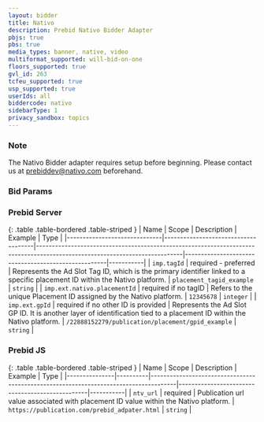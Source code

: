 ```yaml
---
layout: bidder
title: Nativo
description: Prebid Nativo Bidder Adapter
pbjs: true
pbs: true
media_types: banner, native, video
multiformat_supported: will-bid-on-one
floors_supported: true
gvl_id: 263
tcfeu_supported: true
usp_supported: true
userIds: all 
biddercode: nativo
sidebarType: 1
privacy_sandbox: topics
---
```


### Note

The Nativo Bidder adapter requires setup before beginning. Please contact us at <prebiddev@nativo.com> beforehand.

### Bid Params

### Prebid Server
{: .table .table-bordered .table-striped }
| Name                         | Scope                               | Description                                                                                                                | Example                                             | Type      |
|------------------------------|-------------------------------------|----------------------------------------------------------------------------------------------------------------------------|-----------------------------------------------------|-----------|
| `imp.tagId`                  | required - preferred                | Represents the Ad Slot Tag ID, which is the primary identifier linked to a specific placement ID within the Nativo platform. |  `placement_tagid_example`                          | `string`  |
| `imp.ext.nativo.placementId` | required if no tagID                | Refers to the unique Placement ID assigned by the Nativo platform.                                                         |  `12345678`                                         | `integer` |
| `imp.ext.gpId`               | required if no other ID is provided | Represents the Ad Slot GP ID. It is another layer of identification tied to a placement ID within the Nativo platform.      |  `/22888152279/publication/placement/gpid_example`  | `string`  |

### Prebid JS
{: .table .table-bordered .table-striped }
| Name          | Scope    | Description                                                                          | Example                                         | Type      |
|---------------|----------|--------------------------------------------------------------------------------------|-------------------------------------------------|-----------|
| `ntv_url`     | required | Publication url value associated with placement ID value within the Nativo platform. |  `https://publication.com/prebid_adpater.html`  | `string`  |
